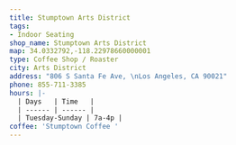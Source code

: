 ```yaml
---
title: Stumptown Arts District
tags:
- Indoor Seating
shop_name: Stumptown Arts District
map: 34.0332792,-118.22978660000001
type: Coffee Shop / Roaster
city: Arts District
address: "806 S Santa Fe Ave, \nLos Angeles, CA 90021"
phone: 855-711-3385
hours: |-
  | Days   | Time   |
  | ------ | ------ |
  | Tuesday-Sunday | 7a-4p |
coffee: 'Stumptown Coffee '
---
```


